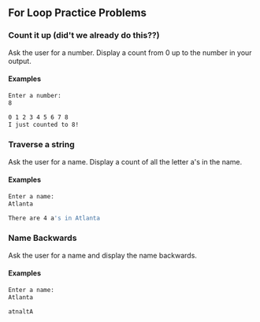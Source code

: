 ## For Loop Practice Problems

### Count it up (did't we already do this??)

Ask the user for a number. Display a count from 0 up to the number in your output.

#### Examples

```bash
Enter a number:
8

0 1 2 3 4 5 6 7 8
I just counted to 8!
```

### Traverse a string

Ask the user for a name. Display a count of all the letter a's in the name.

#### Examples

```bash
Enter a name:
Atlanta

There are 4 a's in Atlanta
```

### Name Backwards

Ask the user for a name and display the name backwards.

#### Examples

```bash
Enter a name:
Atlanta

atnaltA

```
